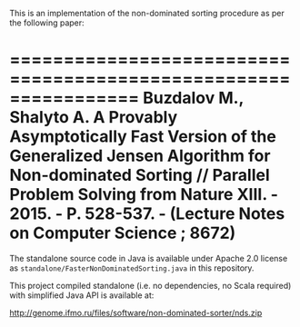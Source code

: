 This is an implementation of the non-dominated sorting procedure
as per the following paper:

================================================================
Buzdalov M., Shalyto A. A Provably Asymptotically Fast Version 
of the Generalized Jensen Algorithm for Non-dominated Sorting 
// Parallel Problem Solving from Nature XIII. - 2015. - 
P. 528-537. - (Lecture Notes on Computer Science ; 8672)
================================================================

The standalone source code in Java is available under Apache 2.0
license as `standalone/FasterNonDominatedSorting.java`
in this repository.

This project compiled standalone (i.e. no dependencies, no Scala
required) with simplified Java API is available at:

http://genome.ifmo.ru/files/software/non-dominated-sorter/nds.zip
